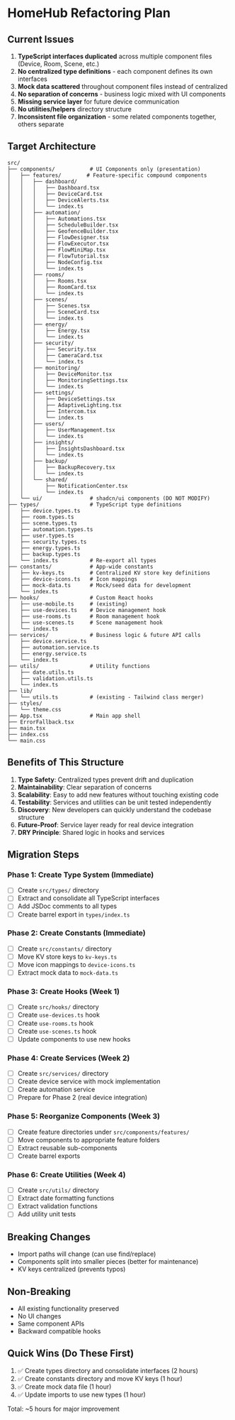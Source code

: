 # HomeHub Refactoring Plan

## Current Issues

1. **TypeScript interfaces duplicated** across multiple component files (Device, Room, Scene, etc.)
2. **No centralized type definitions** - each component defines its own interfaces
3. **Mock data scattered** throughout component files instead of centralized
4. **No separation of concerns** - business logic mixed with UI components
5. **Missing service layer** for future device communication
6. **No utilities/helpers** directory structure
7. **Inconsistent file organization** - some related components together, others separate

## Target Architecture

```
src/
├── components/           # UI Components only (presentation)
│   ├── features/        # Feature-specific compound components
│   │   ├── dashboard/
│   │   │   ├── Dashboard.tsx
│   │   │   ├── DeviceCard.tsx
│   │   │   ├── DeviceAlerts.tsx
│   │   │   └── index.ts
│   │   ├── automation/
│   │   │   ├── Automations.tsx
│   │   │   ├── ScheduleBuilder.tsx
│   │   │   ├── GeofenceBuilder.tsx
│   │   │   ├── FlowDesigner.tsx
│   │   │   ├── FlowExecutor.tsx
│   │   │   ├── FlowMiniMap.tsx
│   │   │   ├── FlowTutorial.tsx
│   │   │   ├── NodeConfig.tsx
│   │   │   └── index.ts
│   │   ├── rooms/
│   │   │   ├── Rooms.tsx
│   │   │   ├── RoomCard.tsx
│   │   │   └── index.ts
│   │   ├── scenes/
│   │   │   ├── Scenes.tsx
│   │   │   ├── SceneCard.tsx
│   │   │   └── index.ts
│   │   ├── energy/
│   │   │   ├── Energy.tsx
│   │   │   └── index.ts
│   │   ├── security/
│   │   │   ├── Security.tsx
│   │   │   ├── CameraCard.tsx
│   │   │   └── index.ts
│   │   ├── monitoring/
│   │   │   ├── DeviceMonitor.tsx
│   │   │   ├── MonitoringSettings.tsx
│   │   │   └── index.ts
│   │   ├── settings/
│   │   │   ├── DeviceSettings.tsx
│   │   │   ├── AdaptiveLighting.tsx
│   │   │   ├── Intercom.tsx
│   │   │   └── index.ts
│   │   ├── users/
│   │   │   ├── UserManagement.tsx
│   │   │   └── index.ts
│   │   ├── insights/
│   │   │   ├── InsightsDashboard.tsx
│   │   │   └── index.ts
│   │   ├── backup/
│   │   │   ├── BackupRecovery.tsx
│   │   │   └── index.ts
│   │   └── shared/
│   │       ├── NotificationCenter.tsx
│   │       └── index.ts
│   └── ui/               # shadcn/ui components (DO NOT MODIFY)
├── types/                # TypeScript type definitions
│   ├── device.types.ts
│   ├── room.types.ts
│   ├── scene.types.ts
│   ├── automation.types.ts
│   ├── user.types.ts
│   ├── security.types.ts
│   ├── energy.types.ts
│   ├── backup.types.ts
│   └── index.ts          # Re-export all types
├── constants/            # App-wide constants
│   ├── kv-keys.ts        # Centralized KV store key definitions
│   ├── device-icons.ts   # Icon mappings
│   ├── mock-data.ts      # Mock/seed data for development
│   └── index.ts
├── hooks/                # Custom React hooks
│   ├── use-mobile.ts     # (existing)
│   ├── use-devices.ts    # Device management hook
│   ├── use-rooms.ts      # Room management hook
│   ├── use-scenes.ts     # Scene management hook
│   └── index.ts
├── services/             # Business logic & future API calls
│   ├── device.service.ts
│   ├── automation.service.ts
│   ├── energy.service.ts
│   └── index.ts
├── utils/                # Utility functions
│   ├── date.utils.ts
│   ├── validation.utils.ts
│   └── index.ts
├── lib/
│   └── utils.ts          # (existing - Tailwind class merger)
├── styles/
│   └── theme.css
├── App.tsx               # Main app shell
├── ErrorFallback.tsx
├── main.tsx
├── index.css
└── main.css
```

## Benefits of This Structure

1. **Type Safety**: Centralized types prevent drift and duplication
2. **Maintainability**: Clear separation of concerns
3. **Scalability**: Easy to add new features without touching existing code
4. **Testability**: Services and utilities can be unit tested independently
5. **Discovery**: New developers can quickly understand the codebase structure
6. **Future-Proof**: Service layer ready for real device integration
7. **DRY Principle**: Shared logic in hooks and services

## Migration Steps

### Phase 1: Create Type System (Immediate)

- [ ] Create `src/types/` directory
- [ ] Extract and consolidate all TypeScript interfaces
- [ ] Add JSDoc comments to all types
- [ ] Create barrel export in `types/index.ts`

### Phase 2: Create Constants (Immediate)

- [ ] Create `src/constants/` directory
- [ ] Move KV store keys to `kv-keys.ts`
- [ ] Move icon mappings to `device-icons.ts`
- [ ] Extract mock data to `mock-data.ts`

### Phase 3: Create Hooks (Week 1)

- [ ] Create `src/hooks/` directory
- [ ] Create `use-devices.ts` hook
- [ ] Create `use-rooms.ts` hook
- [ ] Create `use-scenes.ts` hook
- [ ] Update components to use new hooks

### Phase 4: Create Services (Week 2)

- [ ] Create `src/services/` directory
- [ ] Create device service with mock implementation
- [ ] Create automation service
- [ ] Prepare for Phase 2 (real device integration)

### Phase 5: Reorganize Components (Week 3)

- [ ] Create feature directories under `src/components/features/`
- [ ] Move components to appropriate feature folders
- [ ] Extract reusable sub-components
- [ ] Create barrel exports

### Phase 6: Create Utilities (Week 4)

- [ ] Create `src/utils/` directory
- [ ] Extract date formatting functions
- [ ] Extract validation functions
- [ ] Add utility unit tests

## Breaking Changes

- Import paths will change (can use find/replace)
- Components split into smaller pieces (better for maintenance)
- KV keys centralized (prevents typos)

## Non-Breaking

- All existing functionality preserved
- No UI changes
- Same component APIs
- Backward compatible hooks

## Quick Wins (Do These First)

1. ✅ Create types directory and consolidate interfaces (2 hours)
2. ✅ Create constants directory and move KV keys (1 hour)
3. ✅ Create mock data file (1 hour)
4. ✅ Update imports to use new types (1 hour)

Total: ~5 hours for major improvement
